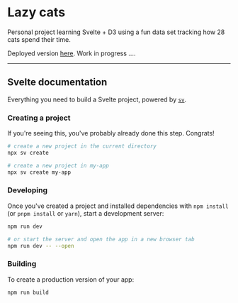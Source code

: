 # Lazy cats

Personal project learning Svelte + D3 using a fun data set tracking how 28 cats spend their time. 

Deployed version [here](https://lazy-cats.netlify.app/). Work in progress ....

--- 



## Svelte documentation

Everything you need to build a Svelte project, powered by [`sv`](https://github.com/sveltejs/cli).

### Creating a project

If you're seeing this, you've probably already done this step. Congrats!

```sh
# create a new project in the current directory
npx sv create

# create a new project in my-app
npx sv create my-app
```

### Developing

Once you've created a project and installed dependencies with `npm install` (or `pnpm install` or `yarn`), start a development server:

```sh
npm run dev

# or start the server and open the app in a new browser tab
npm run dev -- --open
```

### Building

To create a production version of your app:

```sh
npm run build
```
